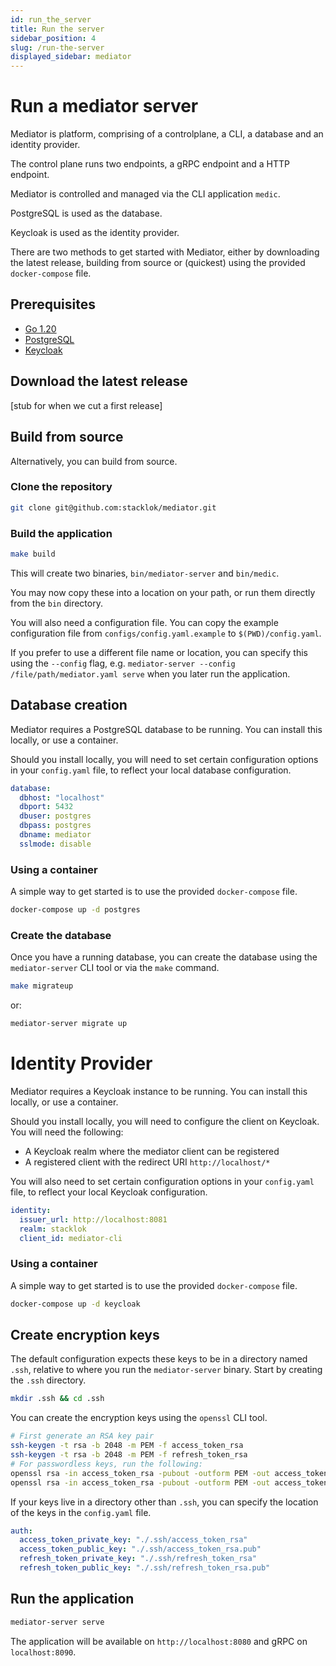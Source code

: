 ```yaml
---
id: run_the_server
title: Run the server
sidebar_position: 4
slug: /run-the-server
displayed_sidebar: mediator
---
```


# Run a mediator server

Mediator is platform, comprising of a controlplane, a CLI, a database and an identity provider.

The control plane runs two endpoints, a gRPC endpoint and a HTTP endpoint.

Mediator is controlled and managed via the CLI application `medic`.

PostgreSQL is used as the database.

Keycloak is used as the identity provider.

There are two methods to get started with Mediator, either by downloading the
latest release, building from source or (quickest) using the provided `docker-compose`
file.

## Prerequisites

- [Go 1.20](https://golang.org/doc/install)
- [PostgreSQL](https://www.postgresql.org/download/)
- [Keycloak](https://www.keycloak.org/guides)

## Download the latest release

[stub for when we cut a first release]

## Build from source

Alternatively, you can build from source.

### Clone the repository

```bash
git clone git@github.com:stacklok/mediator.git
```

### Build the application

```bash
make build
```

This will create two binaries, `bin/mediator-server` and `bin/medic`.

You may now copy these into a location on your path, or run them directly from the `bin` directory.

You will also need a configuration file. You can copy the example configuration file from `configs/config.yaml.example` to `$(PWD)/config.yaml`.

If you prefer to use a different file name or location, you can specify this using the `--config` 
flag, e.g. `mediator-server --config /file/path/mediator.yaml serve` when you later run the application.

## Database creation

Mediator requires a PostgreSQL database to be running. You can install this locally, or use a container.

Should you install locally, you will need to set certain configuration options in your `config.yaml` file, to reflect your local database configuration.

```yaml
database:
  dbhost: "localhost"
  dbport: 5432
  dbuser: postgres
  dbpass: postgres
  dbname: mediator
  sslmode: disable
```

### Using a container

A simple way to get started is to use the provided `docker-compose` file.

```bash
docker-compose up -d postgres
```

### Create the database

Once you have a running database, you can create the database using the `mediator-server` CLI tool or via the `make` command.

```bash
make migrateup
```

or:

```bash
mediator-server migrate up
```

# Identity Provider
Mediator requires a Keycloak instance to be running. You can install this locally, or use a container.

Should you install locally, you will need to configure the client on Keycloak.
You will need the following:
- A Keycloak realm where the mediator client can be registered
- A registered client with the redirect URI `http://localhost/*`

You will also need to set certain configuration options in your `config.yaml` file, to reflect your local Keycloak configuration.
```yaml
identity:
  issuer_url: http://localhost:8081
  realm: stacklok
  client_id: mediator-cli
```

### Using a container

A simple way to get started is to use the provided `docker-compose` file.

```bash
docker-compose up -d keycloak
```

## Create encryption keys

The default configuration expects these keys to be in a directory named `.ssh`, relative to where you run the `mediator-server` binary.
Start by creating the `.ssh` directory.

```bash
mkdir .ssh && cd .ssh
```

You can create the encryption keys using the `openssl` CLI tool.

```bash
# First generate an RSA key pair
ssh-keygen -t rsa -b 2048 -m PEM -f access_token_rsa
ssh-keygen -t rsa -b 2048 -m PEM -f refresh_token_rsa
# For passwordless keys, run the following:
openssl rsa -in access_token_rsa -pubout -outform PEM -out access_token_rsa.pub
openssl rsa -in access_token_rsa -pubout -outform PEM -out access_token_rsa.pub
```

If your keys live in a directory other than `.ssh`, you can specify the location of the keys in the `config.yaml` file.

```yaml
auth:
  access_token_private_key: "./.ssh/access_token_rsa"
  access_token_public_key: "./.ssh/access_token_rsa.pub"
  refresh_token_private_key: "./.ssh/refresh_token_rsa"
  refresh_token_public_key: "./.ssh/refresh_token_rsa.pub"
```

## Run the application

```bash
mediator-server serve
```

The application will be available on `http://localhost:8080` and gRPC on `localhost:8090`.